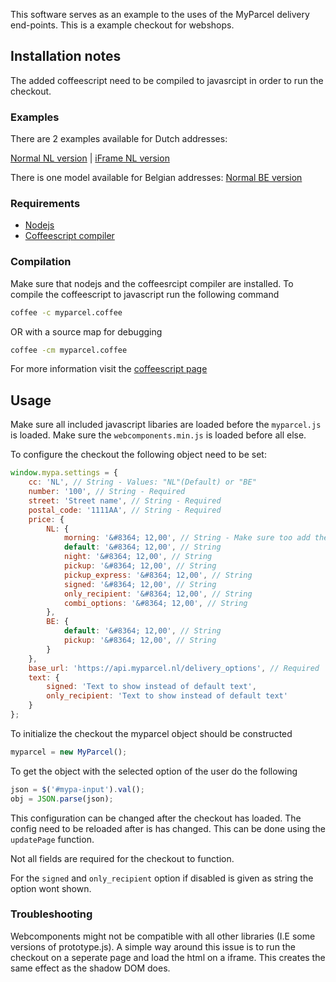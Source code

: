 This software serves as an example to the uses of the MyParcel delivery end-points. This is a example checkout for webshops.

## Installation notes

The added coffeescript need to be compiled to javasrcipt in order to run the checkout.

### Examples

There are 2 examples available for Dutch addresses:

[Normal NL version](https://myparcelnl.github.io/checkout/) | 
[iFrame NL version](https://myparcelnl.github.io/checkout/iframe-example.html)

There is one model available for Belgian addresses:
[Normal BE version](https://myparcelnl.github.io/checkout/example-be.html)

### Requirements

- [Nodejs](https://nodejs.org/en/)
- [Coffeescript compiler](https://www.npmjs.com/package/coffee-script)

### Compilation

Make sure that nodejs and the coffeesrcipt compiler are installed. To compile the coffeescript to javascript run the following command

```bash
coffee -c myparcel.coffee
```

OR with a source map for debugging

```bash
coffee -cm myparcel.coffee
```

For more information visit the [coffeescript page](http://coffeescript.org/)

## Usage

Make sure all included javascript libaries are loaded before the `myparcel.js` is loaded. Make sure the `webcomponents.min.js` is loaded before all else.

To configure the checkout the following object need to be set:

```javascript
window.mypa.settings = {
	cc: 'NL', // String - Values: "NL"(Default) or "BE"
	number: '100', // String - Required
	street: 'Street name', // String - Required
	postal_code: '1111AA', // String - Required
	price: {
		NL: {
			morning: '&#8364; 12,00', // String - Make sure too add the currency in proper format
			default: '&#8364; 12,00', // String
			night: '&#8364; 12,00', // String
			pickup: '&#8364; 12,00', // String
			pickup_express: '&#8364; 12,00', // String
			signed: '&#8364; 12,00', // String
			only_recipient: '&#8364; 12,00', // String
			combi_options: '&#8364; 12,00', // String
		},
		BE: {
			default: '&#8364; 12,00', // String
			pickup: '&#8364; 12,00', // String
		}
	},
	base_url: 'https://api.myparcel.nl/delivery_options', // Required
	text: {
		signed: 'Text to show instead of default text',
		only_recipient: 'Text to show instead of default text'
	}
};
```

To initialize the checkout the myparcel object should be constructed

```js
myparcel = new MyParcel();
```

To get the object with the selected option of the user do the following

```js
json = $('#mypa-input').val();
obj = JSON.parse(json);
```

This configuration can be changed after the checkout has loaded. The config need to be reloaded after is has changed. This can be done using the `updatePage` function.

Not all fields are required for the checkout to function.

For the `signed` and `only_recipient` option if disabled is given as string the option wont shown.

### Troubleshooting

Webcomponents might not be compatible with all other libraries (I.E some versions of prototype.js). A simple way around this issue is to run the checkout on a seperate page and load the html on a iframe. This creates the same effect as the shadow DOM does.
